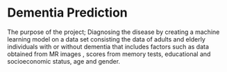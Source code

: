# Dementia Prediction
The purpose of the project; Diagnosing the disease by creating a machine learning model on a data set consisting the data of adults and elderly individuals with or without dementia that includes factors such as data obtained from MR images , scores from memory tests, educational and socioeconomic status, age and gender. 


